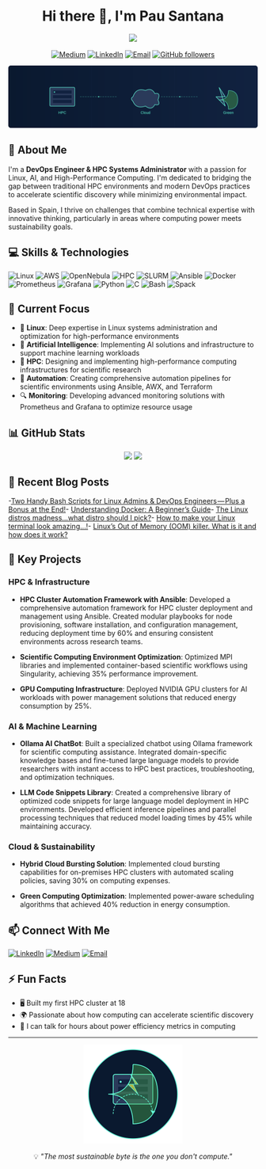 <div align="center">

# Hi there 👋, I'm Pau Santana

<img src="https://readme-typing-svg.herokuapp.com?font=Fira+Code&weight=500&size=25&pause=1000&color=2E97F7&center=true&vCenter=true&random=false&width=600&height=100&lines=HPC computing."/>

[![Medium](https://img.shields.io/badge/Medium-12100E?style=flat-square&logo=medium&logoColor=white)](https://medium.com/@psantana5_)
[![LinkedIn](https://img.shields.io/badge/LinkedIn-0077B5?style=flat-square&logo=linkedin&logoColor=white)](https://www.linkedin.com/in/psantana5/)
[![Email](https://img.shields.io/badge/Email-pausantanapi2%40gmail.com-red?style=flat-square&logo=gmail)](mailto:pausantanapi2@gmail.com)
[![GitHub followers](https://img.shields.io/github/followers/pausantana?style=flat-square&logo=github)](https://github.com/pausantana?tab=followers)

<img src="./assets/minimal-banner.svg" alt="Minimal banner showing HPC, cloud, and green computing concepts" width="800"/>

</div>

## 🚀 About Me

I'm a **DevOps Engineer & HPC Systems Administrator** with a passion for Linux, AI, and High-Performance Computing. I'm dedicated to bridging the gap between traditional HPC environments and modern DevOps practices to accelerate scientific discovery while minimizing environmental impact.

Based in Spain, I thrive on challenges that combine technical expertise with innovative thinking, particularly in areas where computing power meets sustainability goals.

## 💻 Skills & Technologies

<p>
  <img alt="Linux" src="https://img.shields.io/badge/-Linux-FCC624?style=flat-square&logo=linux&logoColor=black" />
  <img alt="AWS" src="https://img.shields.io/badge/-AWS-232F3E?style=flat-square&logo=amazon-aws&logoColor=white" />
  <img alt="OpenNebula" src="https://img.shields.io/badge/-OpenNebula-0097C8?style=flat-square&logo=opennebula&logoColor=white" />
  <img alt="HPC" src="https://img.shields.io/badge/-HPC-6929C4?style=flat-square&logo=server&logoColor=white" />
  <img alt="SLURM" src="https://img.shields.io/badge/-SLURM-2496ED?style=flat-square&logo=slurm&logoColor=white" />
  <img alt="Ansible" src="https://img.shields.io/badge/-Ansible-EE0000?style=flat-square&logo=ansible&logoColor=white" />
  <img alt="Docker" src="https://img.shields.io/badge/-Docker-2496ED?style=flat-square&logo=docker&logoColor=white" />
  <img alt="Prometheus" src="https://img.shields.io/badge/-Prometheus-E6522C?style=flat-square&logo=prometheus&logoColor=white" />
  <img alt="Grafana" src="https://img.shields.io/badge/-Grafana-F46800?style=flat-square&logo=grafana&logoColor=white" />
  <img alt="Python" src="https://img.shields.io/badge/-Python-3776AB?style=flat-square&logo=python&logoColor=white" />
  <img alt="C" src="https://img.shields.io/badge/-C-A8B9CC?style=flat-square&logo=c&logoColor=black" />
  <img alt="Bash" src="https://img.shields.io/badge/-Bash-4EAA25?style=flat-square&logo=gnu-bash&logoColor=white" />
  <img alt="Spack" src="https://img.shields.io/badge/-Spack-3F4551?style=flat-square&logo=spack&logoColor=white" />
</p>

## 🌱 Current Focus

- 🐧 **Linux**: Deep expertise in Linux systems administration and optimization for high-performance environments
- 🧠 **Artificial Intelligence**: Implementing AI solutions and infrastructure to support machine learning workloads
- 🌿 **HPC**: Designing and implementing high-performance computing infrastructures for scientific research
- 🔄 **Automation**: Creating comprehensive automation pipelines for scientific environments using Ansible, AWX, and Terraform
- 🔍 **Monitoring**: Developing advanced monitoring solutions with Prometheus and Grafana to optimize resource usage

## 📊 GitHub Stats

<div align="center">
  <img height="180em" src="https://github-readme-stats.vercel.app/api?username=psantana5&show_icons=true&theme=tokyonight&include_all_commits=true&count_private=true"/>
  <img height="180em" src="https://github-readme-stats.vercel.app/api/top-langs/?username=psantana5&layout=compact&langs_count=7&theme=tokyonight"/>
</div>

## 📝 Recent Blog Posts

<!-- MEDIUM-BLOG-POST-LIST:START -->

-[Two Handy Bash Scripts for Linux Admins &amp; DevOps Engineers — Plus a Bonus at the End!](https://medium.com/@psantana5_/two-handy-bash-scripts-for-linux-admins-devops-engineers-plus-a-bonus-at-the-end-8b0ca301c485?source=rss-d53a7a8dd318------2)- [Understanding Docker: A Beginner’s Guide](https://medium.com/@psantana5_/understanding-docker-a-beginners-guide-527ca9e82afa?source=rss-d53a7a8dd318------2)- [The Linux distros madness…what distro should I pick?](https://medium.com/@psantana5_/the-linux-distros-madness-what-distro-should-i-pick-3b37330e4bef?source=rss-d53a7a8dd318------2)- [How to make your Linux terminal look amazing…!](https://medium.com/@psantana5_/how-to-make-your-linux-terminal-look-amazing-265fb36bf8cc?source=rss-d53a7a8dd318------2)- [Linux’s Out of Memory &lpar;OOM&rpar; killer. What is it and how does it work?](https://medium.com/@psantana5_/linuxs-out-of-memory-oom-killer-what-is-it-and-how-does-it-work-b2862aca2de9?source=rss-d53a7a8dd318------2)

<!-- MEDIUM-BLOG-POST-LIST:END -->

## 💼 Key Projects

### HPC & Infrastructure

- **HPC Cluster Automation Framework with Ansible**: Developed a comprehensive automation framework for HPC cluster deployment and management using Ansible. Created modular playbooks for node provisioning, software installation, and configuration management, reducing deployment time by 60% and ensuring consistent environments across research teams.

- **Scientific Computing Environment Optimization**: Optimized MPI libraries and implemented container-based scientific workflows using Singularity, achieving 35% performance improvement.

- **GPU Computing Infrastructure**: Deployed NVIDIA GPU clusters for AI workloads with power management solutions that reduced energy consumption by 25%.

### AI & Machine Learning

- **Ollama AI ChatBot**: Built a specialized chatbot using Ollama framework for scientific computing assistance. Integrated domain-specific knowledge bases and fine-tuned large language models to provide researchers with instant access to HPC best practices, troubleshooting, and optimization techniques.

- **LLM Code Snippets Library**: Created a comprehensive library of optimized code snippets for large language model deployment in HPC environments. Developed efficient inference pipelines and parallel processing techniques that reduced model loading times by 45% while maintaining accuracy.

### Cloud & Sustainability

- **Hybrid Cloud Bursting Solution**: Implemented cloud bursting capabilities for on-premises HPC clusters with automated scaling policies, saving 30% on computing expenses.

- **Green Computing Optimization**: Implemented power-aware scheduling algorithms that achieved 40% reduction in energy consumption.

## 📫 Connect With Me

<p>
  <a href="https://www.linkedin.com/in/psantana5/" target="_blank"><img alt="LinkedIn" src="https://img.shields.io/badge/linkedin-%230077B5.svg?&style=for-the-badge&logo=linkedin&logoColor=white" /></a>
  <a href="https://medium.com/@psantana5_" target="_blank"><img alt="Medium" src="https://img.shields.io/badge/Medium-12100E?style=for-the-badge&logo=medium&logoColor=white" /></a>
  <a href="mailto:pausantanapi2@gmail.com" target="_blank"><img alt="Email" src="https://img.shields.io/badge/email-%23D14836.svg?&style=for-the-badge&logo=gmail&logoColor=white" /></a>
</p>

## ⚡ Fun Facts

- 🖥️ Built my first HPC cluster at 18
- 🌍 Passionate about how computing can accelerate scientific discovery
- 🔋 I can talk for hours about power efficiency metrics in computing

---

<div align="center">
  <img src="./assets/minimal-green-computing.svg" width="200" alt="Minimal Green Computing Icon" />
  <p>💡 <i>"The most sustainable byte is the one you don't compute."</i></p>
</div>
